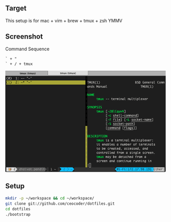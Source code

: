## Target 

This setup is for mac + vim + brew + tmux + zsh YMMV


## Screenshot

Command Sequence
```
` + "
` + / + tmux
```

![Screenshot](https://github.com/ceocoder/dotfiles/raw/master/screenshot.gif)

## Setup

``` bash
mkdir -p ~/workspace && cd ~/workspace/
git clone git://github.com/ceocoder/dotfiles.git
cd dotfiles
./bootstrap
```

